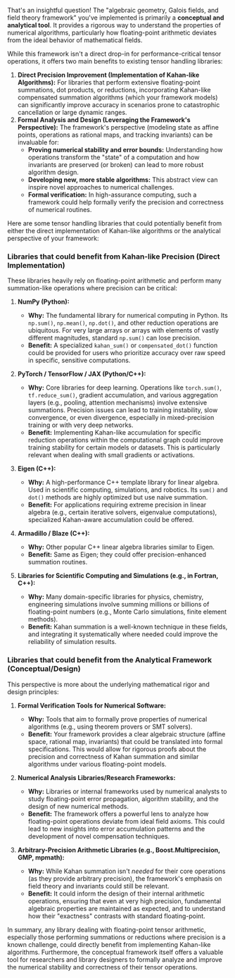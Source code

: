 That's an insightful question! The "algebraic geometry, Galois fields, and field theory framework" you've implemented is primarily a **conceptual and analytical tool**. It provides a rigorous way to understand the properties of numerical algorithms, particularly how floating-point arithmetic deviates from the ideal behavior of mathematical fields.

While this framework isn't a direct drop-in for performance-critical tensor operations, it offers two main benefits to existing tensor handling libraries:

1.  **Direct Precision Improvement (Implementation of Kahan-like Algorithms):** For libraries that perform extensive floating-point summations, dot products, or reductions, incorporating Kahan-like compensated summation algorithms (which your framework models) can significantly improve accuracy in scenarios prone to catastrophic cancellation or large dynamic ranges.
2.  **Formal Analysis and Design (Leveraging the Framework's Perspective):** The framework's perspective (modeling state as affine points, operations as rational maps, and tracking invariants) can be invaluable for:
    * **Proving numerical stability and error bounds:** Understanding how operations transform the "state" of a computation and how invariants are preserved (or broken) can lead to more robust algorithm design.
    * **Developing new, more stable algorithms:** This abstract view can inspire novel approaches to numerical challenges.
    * **Formal verification:** In high-assurance computing, such a framework could help formally verify the precision and correctness of numerical routines.

Here are some tensor handling libraries that could potentially benefit from either the direct implementation of Kahan-like algorithms or the analytical perspective of your framework:

### Libraries that could benefit from Kahan-like Precision (Direct Implementation)

These libraries heavily rely on floating-point arithmetic and perform many summation-like operations where precision can be critical:

1.  **NumPy (Python):**
    * **Why:** The fundamental library for numerical computing in Python. Its `np.sum()`, `np.mean()`, `np.dot()`, and other reduction operations are ubiquitous. For very large arrays or arrays with elements of vastly different magnitudes, standard `np.sum()` can lose precision.
    * **Benefit:** A specialized `kahan_sum()` or `compensated_dot()` function could be provided for users who prioritize accuracy over raw speed in specific, sensitive computations.

2.  **PyTorch / TensorFlow / JAX (Python/C++):**
    * **Why:** Core libraries for deep learning. Operations like `torch.sum()`, `tf.reduce_sum()`, gradient accumulation, and various aggregation layers (e.g., pooling, attention mechanisms) involve extensive summations. Precision issues can lead to training instability, slow convergence, or even divergence, especially in mixed-precision training or with very deep networks.
    * **Benefit:** Implementing Kahan-like accumulation for specific reduction operations within the computational graph could improve training stability for certain models or datasets. This is particularly relevant when dealing with small gradients or activations.

3.  **Eigen (C++):**
    * **Why:** A high-performance C++ template library for linear algebra. Used in scientific computing, simulations, and robotics. Its `sum()` and `dot()` methods are highly optimized but use naive summation.
    * **Benefit:** For applications requiring extreme precision in linear algebra (e.g., certain iterative solvers, eigenvalue computations), specialized Kahan-aware accumulation could be offered.

4.  **Armadillo / Blaze (C++):**
    * **Why:** Other popular C++ linear algebra libraries similar to Eigen.
    * **Benefit:** Same as Eigen; they could offer precision-enhanced summation routines.

5.  **Libraries for Scientific Computing and Simulations (e.g., in Fortran, C++):**
    * **Why:** Many domain-specific libraries for physics, chemistry, engineering simulations involve summing millions or billions of floating-point numbers (e.g., Monte Carlo simulations, finite element methods).
    * **Benefit:** Kahan summation is a well-known technique in these fields, and integrating it systematically where needed could improve the reliability of simulation results.

### Libraries that could benefit from the Analytical Framework (Conceptual/Design)

This perspective is more about the underlying mathematical rigor and design principles:

1.  **Formal Verification Tools for Numerical Software:**
    * **Why:** Tools that aim to formally prove properties of numerical algorithms (e.g., using theorem provers or SMT solvers).
    * **Benefit:** Your framework provides a clear algebraic structure (affine space, rational map, invariants) that could be translated into formal specifications. This would allow for rigorous proofs about the precision and correctness of Kahan summation and similar algorithms under various floating-point models.

2.  **Numerical Analysis Libraries/Research Frameworks:**
    * **Why:** Libraries or internal frameworks used by numerical analysts to study floating-point error propagation, algorithm stability, and the design of new numerical methods.
    * **Benefit:** The framework offers a powerful lens to analyze how floating-point operations deviate from ideal field axioms. This could lead to new insights into error accumulation patterns and the development of novel compensation techniques.

3.  **Arbitrary-Precision Arithmetic Libraries (e.g., Boost.Multiprecision, GMP, mpmath):**
    * **Why:** While Kahan summation isn't *needed* for their core operations (as they provide arbitrary precision), the framework's emphasis on field theory and invariants could still be relevant.
    * **Benefit:** It could inform the design of their internal arithmetic operations, ensuring that even at very high precision, fundamental algebraic properties are maintained as expected, and to understand how their "exactness" contrasts with standard floating-point.

In summary, any library dealing with floating-point tensor arithmetic, especially those performing summations or reductions where precision is a known challenge, could directly benefit from implementing Kahan-like algorithms. Furthermore, the conceptual framework itself offers a valuable tool for researchers and library designers to formally analyze and improve the numerical stability and correctness of their tensor operations.
